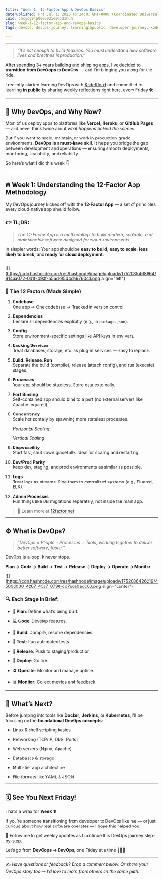 ```yaml
---
title: "Week 1: 12-Factor App & DevOps Basics"
datePublished: Fri Jul 11 2025 05:24:01 GMT+0000 (Coordinated Universal Time)
cuid: cmcydg94p000602ie0npd1huh
slug: week-1-12-factor-app-and-devops-basics
tags: devops, devops-journey, learninginpublic, developer-journey, kodekloud

---
```


---

> *“It’s not enough to build features. You must understand how software lives and breathes in production.”*

After spending 3+ years building and shipping apps, I’ve decided to **transition from DevOops to DevOps** — and I’m bringing you along for the ride.

I recently started learning DevOps with [KodeKloud](https://kodekloud.com) and committed to learning **in public** by sharing weekly reflections right here, every Friday 🛠️

---

## 🧠 Why DevOps, and Why Now?

Most of us deploy apps to platforms like **Vercel**, **Heroku**, or **GitHub Pages** — and never think twice about *what happens behind the scenes*.

But if you want to scale, maintain, or work in production-grade environments, **DevOps is a must-have skill**. It helps you bridge the gap between development and operations — ensuring smooth deployments, monitoring, scalability, and reliability.

So here’s what I did this week 👇

---

## 🔥 Week 1: Understanding the 12-Factor App Methodology

My DevOps journey kicked off with the **12-Factor App** — a set of principles every cloud-native app should follow.

### 👉 TL;DR:

> *The 12-Factor App is a methodology to build modern, scalable, and maintainable software designed for cloud environments.*

In simpler words: Your app should be **easy to build**, **easy to scale**, **less likely to break**, and **ready for cloud deployment**.

---

![](https://cdn.hashnode.com/res/hashnode/image/upload/v1752085468964/914aa072-041f-493f-a5ad-95d4da9760cd.png align="left")

### 🧱 The 12 Factors (Made Simple)

1. **Codebase**  
    One app → One codebase → Tracked in version control.
    
2. **Dependencies**  
    Declare all dependencies explicitly (e.g., in `package.json`).
    
3. **Config**  
    Store environment-specific settings like API keys in env vars.
    
4. **Backing Services**  
    Treat databases, storage, etc. as plug-in services — easy to replace.
    
5. **Build, Release, Run**  
    Separate the build (compile), release (attach config), and run (execute) stages.
    
6. **Processes**  
    Your app should be stateless. Store data externally.
    
7. **Port Binding**  
    Self-contained app should bind to a port (no external servers like Apache required).
    
8. **Concurrency**  
    Scale horizontally by spawning more stateless processes.
    
    *Horizontal Scaling*
    
    *Vertical Scaling*
    
9. **Disposability**  
    Start fast, shut down gracefully. Ideal for scaling and restarting.
    
10. **Dev/Prod Parity**  
    Keep dev, staging, and prod environments as similar as possible.
    
11. **Logs**  
    Treat logs as streams. Pipe them to centralized systems (e.g., Fluentd, ELK).
    
12. **Admin Processes**  
    Run things like DB migrations separately, not inside the main app.
    

> 📖 Learn more at [12factor.net](http://12factor.net)

---

## ⚙️ What is DevOps?

> *“DevOps = People + Processes + Tools, working together to deliver better software, faster.”*

DevOps is a loop. It never stops.

**Plan → Code → Build → Test → Release → Deploy → Operate → Monitor**

![](https://cdn.hashnode.com/res/hashnode/image/upload/v1752086426219/4589d030-4287-43e7-8798-cd7eca9adc06.png align="center")

### 🔍 Each Stage in Brief:

* 📝 **Plan**: Define what’s being built.
    
* 💻 **Code**: Develop features.
    
* 🧱 **Build**: Compile, resolve dependencies.
    
* 🧪 **Test**: Run automated tests.
    
* 🚀 **Release**: Push to staging/production.
    
* 🔄 **Deploy**: Go live.
    
* 🛠️ **Operate**: Monitor and manage uptime.
    
* 📊 **Monitor**: Collect metrics and feedback.
    

---

## 🔮 What’s Next?

Before jumping into tools like **Docker**, **Jenkins**, or **Kubernetes**, I’ll be focusing on the **foundational DevOps concepts**:

* Linux & shell scripting basics
    
* Networking (TCP/IP, DNS, Ports)
    
* Web servers (Nginx, Apache)
    
* Databases & storage
    
* Multi-tier app architecture
    
* File formats like YAML & JSON
    

---

## 🗓️ See You Next Friday!

That’s a wrap for **Week 1**!

If you’re someone transitioning from developer to DevOps like me — or just curious about how real software operates — I hope this helped you.

📌 Follow me to get weekly updates as I continue this DevOps journey step-by-step.

Let’s go from **DevOops → DevOps**, one Friday at a time 👨‍💻🔧

---

✍️ *Have questions or feedback? Drop a comment below! Or share your DevOps story too — I’d love to learn from others on the same path.*